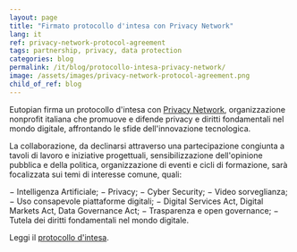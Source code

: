 ```yaml
---
layout: page
title: "Firmato protocollo d'intesa con Privacy Network"
lang: it
ref: privacy-network-protocol-agreement
tags: partnership, privacy, data protection
categories: blog
permalink: /it/blog/protocollo-intesa-privacy-network/
image: /assets/images/privacy-network-protocol-agreement.png
child_of_ref: blog
---
```


Eutopian firma un protocollo d'intesa con [Privacy
Network](https://privacy-network.it/), organizzazione nonprofit italiana che
promuove e difende privacy e diritti fondamentali nel mondo digitale,
affrontando le sfide dell'innovazione tecnologica.

La collaborazione, da declinarsi attraverso una partecipazione congiunta a
tavoli di lavoro e iniziative progettuali, sensibilizzazione dell'opinione
pubblica e della politica, organizzazione di eventi e cicli di formazione, sarà
focalizzata sui temi di interesse comune, quali: 

− Intelligenza Artificiale;
− Privacy;
− Cyber Security;
− Video sorveglianza;
− Uso consapevole piattaforme digitali;
− Digital Services Act, Digital Markets Act, Data Governance Act;
− Trasparenza e open governance;
− Tutela dei diritti fondamentali nel mondo digitale.

Leggi il [protocollo d'intesa](/assets/docs/Eutopian_PrivacyNetwork_Protocollo_Intesa.pdf).
